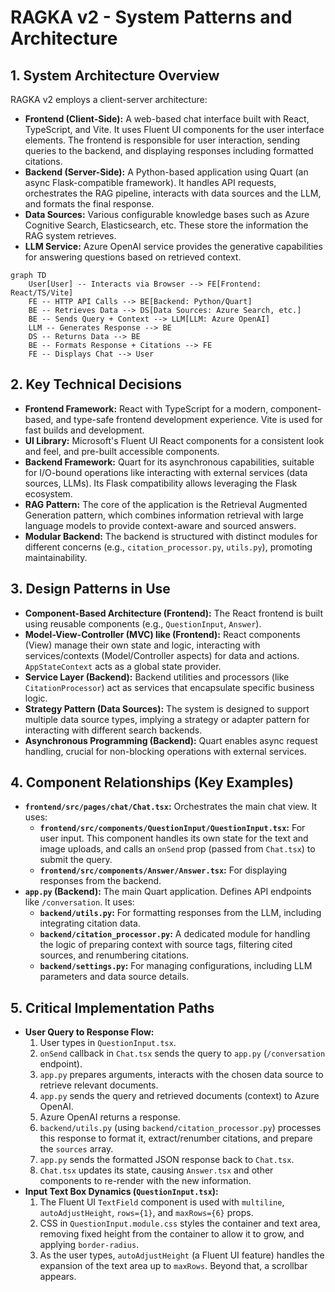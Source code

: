 # RAGKA v2 - System Patterns and Architecture

## 1. System Architecture Overview

RAGKA v2 employs a client-server architecture:

-   **Frontend (Client-Side):** A web-based chat interface built with React, TypeScript, and Vite. It uses Fluent UI components for the user interface elements. The frontend is responsible for user interaction, sending queries to the backend, and displaying responses including formatted citations.
-   **Backend (Server-Side):** A Python-based application using Quart (an async Flask-compatible framework). It handles API requests, orchestrates the RAG pipeline, interacts with data sources and the LLM, and formats the final response.
-   **Data Sources:** Various configurable knowledge bases such as Azure Cognitive Search, Elasticsearch, etc. These store the information the RAG system retrieves.
-   **LLM Service:** Azure OpenAI service provides the generative capabilities for answering questions based on retrieved context.

```mermaid
graph TD
    User[User] -- Interacts via Browser --> FE[Frontend: React/TS/Vite]
    FE -- HTTP API Calls --> BE[Backend: Python/Quart]
    BE -- Retrieves Data --> DS[Data Sources: Azure Search, etc.]
    BE -- Sends Query + Context --> LLM[LLM: Azure OpenAI]
    LLM -- Generates Response --> BE
    DS -- Returns Data --> BE
    BE -- Formats Response + Citations --> FE
    FE -- Displays Chat --> User
```

## 2. Key Technical Decisions

-   **Frontend Framework:** React with TypeScript for a modern, component-based, and type-safe frontend development experience. Vite is used for fast builds and development.
-   **UI Library:** Microsoft's Fluent UI React components for a consistent look and feel, and pre-built accessible components.
-   **Backend Framework:** Quart for its asynchronous capabilities, suitable for I/O-bound operations like interacting with external services (data sources, LLMs). Its Flask compatibility allows leveraging the Flask ecosystem.
-   **RAG Pattern:** The core of the application is the Retrieval Augmented Generation pattern, which combines information retrieval with large language models to provide context-aware and sourced answers.
-   **Modular Backend:** The backend is structured with distinct modules for different concerns (e.g., `citation_processor.py`, `utils.py`), promoting maintainability.

## 3. Design Patterns in Use

-   **Component-Based Architecture (Frontend):** The React frontend is built using reusable components (e.g., `QuestionInput`, `Answer`).
-   **Model-View-Controller (MVC) like (Frontend):** React components (View) manage their own state and logic, interacting with services/contexts (Model/Controller aspects) for data and actions. `AppStateContext` acts as a global state provider.
-   **Service Layer (Backend):** Backend utilities and processors (like `CitationProcessor`) act as services that encapsulate specific business logic.
-   **Strategy Pattern (Data Sources):** The system is designed to support multiple data source types, implying a strategy or adapter pattern for interacting with different search backends.
-   **Asynchronous Programming (Backend):** Quart enables async request handling, crucial for non-blocking operations with external services.

## 4. Component Relationships (Key Examples)

-   **`frontend/src/pages/chat/Chat.tsx`:** Orchestrates the main chat view. It uses:
    -   **`frontend/src/components/QuestionInput/QuestionInput.tsx`:** For user input. This component handles its own state for the text and image uploads, and calls an `onSend` prop (passed from `Chat.tsx`) to submit the query.
    -   **`frontend/src/components/Answer/Answer.tsx`:** For displaying responses from the backend.
-   **`app.py` (Backend):** The main Quart application. Defines API endpoints like `/conversation`. It uses:
    -   **`backend/utils.py`:** For formatting responses from the LLM, including integrating citation data.
    -   **`backend/citation_processor.py`:** A dedicated module for handling the logic of preparing context with source tags, filtering cited sources, and renumbering citations.
    -   **`backend/settings.py`:** For managing configurations, including LLM parameters and data source details.

## 5. Critical Implementation Paths

-   **User Query to Response Flow:**
    1.  User types in `QuestionInput.tsx`.
    2.  `onSend` callback in `Chat.tsx` sends the query to `app.py` (`/conversation` endpoint).
    3.  `app.py` prepares arguments, interacts with the chosen data source to retrieve relevant documents.
    4.  `app.py` sends the query and retrieved documents (context) to Azure OpenAI.
    5.  Azure OpenAI returns a response.
    6.  `backend/utils.py` (using `backend/citation_processor.py`) processes this response to format it, extract/renumber citations, and prepare the `sources` array.
    7.  `app.py` sends the formatted JSON response back to `Chat.tsx`.
    8.  `Chat.tsx` updates its state, causing `Answer.tsx` and other components to re-render with the new information.
-   **Input Text Box Dynamics (`QuestionInput.tsx`):**
    1.  The Fluent UI `TextField` component is used with `multiline`, `autoAdjustHeight`, `rows={1}`, and `maxRows={6}` props.
    2.  CSS in `QuestionInput.module.css` styles the container and text area, removing fixed height from the container to allow it to grow, and applying `border-radius`.
    3.  As the user types, `autoAdjustHeight` (a Fluent UI feature) handles the expansion of the text area up to `maxRows`. Beyond that, a scrollbar appears.
